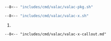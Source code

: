 ```sh
--8<-- "includes/cmd/valac/valac-pkg.sh"

--8<-- "includes/cmd/valac/valac-x.sh"
```

1. 

    --8<-- "includes/cmd/valac/valac-x-callout.md"

